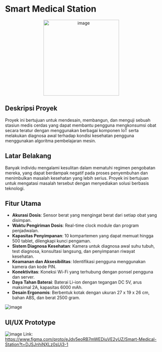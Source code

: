 # Smart Medical Station

<div align="center">
    <img src="https://github.com/user-attachments/assets/ef611248-5638-4636-b18a-831b98906e37" alt="image" width="250"/>
</div>

## Deskripsi Proyek <br>
Proyek ini bertujuan untuk mendesain, membangun, dan menguji sebuah stasiun medis cerdas yang dapat membantu pengguna mengkonsumsi obat secara teratur dengan menggunakan berbagai komponen IoT serta melakukan diagnosa awal terhadap kondisi kesehatan pengguna menggunakan algoritma pembelajaran mesin.

## Latar Belakang <br>
Banyak individu mengalami kesulitan dalam mematuhi regimen pengobatan mereka, yang dapat berdampak negatif pada proses penyembuhan dan menimbulkan masalah kesehatan yang lebih serius. Proyek ini bertujuan untuk mengatasi masalah tersebut dengan menyediakan solusi berbasis teknologi.

## Fitur Utama <br>
- **Akurasi Dosis**: Sensor berat yang mengingat berat dari setiap obat yang disimpan.
- **Waktu Pengiriman Dosis**: Real-time clock module dan program penjadwalan.
- **Kapasitas Penyimpanan**: 10 kompartemen yang dapat memuat hingga 500 tablet, dilengkapi kunci pengaman.
- **Sistem Diagnosa Kesehatan**: Kamera untuk diagnosa awal suhu tubuh, test diagnosa, konsultasi langsung, dan penyimpanan riwayat kesehatan.
- **Keamanan dan Aksesibilitas**: Identifikasi pengguna menggunakan kamera dan kode PIN.
- **Konektivitas**: Koneksi Wi-Fi yang terhubung dengan ponsel pengguna dan server.
- **Daya Tahan Baterai**: Baterai Li-ion dengan tegangan DC 5V, arus maksimal 2A, kapasitas 6000 mAh.
- **Desain Ergonomis**: Berbentuk kotak dengan ukuran 27 x 19 x 26 cm, bahan ABS, dan berat 2500 gram.

![image](https://github.com/user-attachments/assets/e64e7373-cbf6-4bc5-a50e-1904ee17e5d7)

## UI/UX Prototype <br>

![image](https://github.com/user-attachments/assets/0bdf730d-5cb7-4b3d-b3dc-7e01645fc7bc)
Link: https://www.figma.com/proto/eJdv5eoRB7mWEDiuVE2yUZ/Smart-Medical-Station?t=DJSJnhiNXLz0sUj3-1
